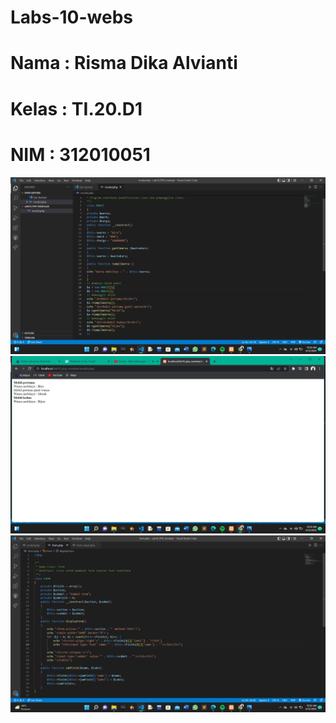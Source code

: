 # Labs-10-webs

# Nama : Risma Dika Alvianti
# Kelas : TI.20.D1
# NIM : 312010051

![p](pict/gambar1.png)
![p](pict/gambar2.png)
![p](pict/gambar3.png)